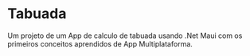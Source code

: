 # Tabuada

Um projeto de um App de calculo de tabuada usando .Net Maui com os primeiros conceitos aprendidos de App Multiplataforma.
